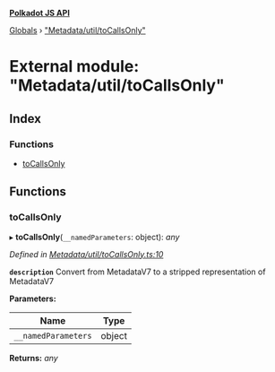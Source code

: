 **[Polkadot JS API](../README.md)**

[Globals](../globals.md) › ["Metadata/util/toCallsOnly"](_metadata_util_tocallsonly_.md)

# External module: "Metadata/util/toCallsOnly"

## Index

### Functions

* [toCallsOnly](_metadata_util_tocallsonly_.md#tocallsonly)

## Functions

###  toCallsOnly

▸ **toCallsOnly**(`__namedParameters`: object): *any*

*Defined in [Metadata/util/toCallsOnly.ts:10](https://github.com/polkadot-js/api/blob/a1a52fb/packages/types/src/Metadata/util/toCallsOnly.ts#L10)*

**`description`** Convert from MetadataV7 to a stripped representation of MetadataV7

**Parameters:**

Name | Type |
------ | ------ |
`__namedParameters` | object |

**Returns:** *any*